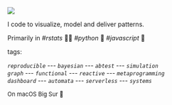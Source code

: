 ![](https://img.shields.io/badge/lifecycle-maturing-blue.svg)

I code to visualize, model and deliver patterns. 

Primarily in 
*#rstats*  🥷🏻 *#python*  🐍   *#javascript*  🍰

tags:

*`reproducible`* --- *`bayesian`* ---  *`abtest`* ---  *`simulation`*   <br>
*`graph`* ---  *`functional`* ---  *`reactive`* ---  *`metaprogramming`*  <br>
*`dashboard`* ---  *`automata`* ---  *`serverless`* ---  *`systems`* <br>

<span style="font-size:small">On macOS  Big Sur  </span>
